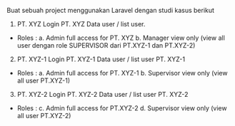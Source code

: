 Buat sebuah project menggunakan Laravel dengan studi kasus berikut

1. PT. XYZ
   Login PT. XYZ
   Data user / list user.

-   Roles :
    a. Admin full access for PT. XYZ
    b. Manager view only
    (view all user dengan role SUPERVISOR dari PT.XYZ-1 dan PT.XYZ-2)

2. PT. XYZ-1
   Login PT. XYZ-1
   Data user / list user PT. XYZ-1

-   Roles :
    a. Admin full access for PT. XYZ-1
    b. Supervisor view only
    (view all user PT.XYZ-1)

3. PT. XYZ-2
   Login PT. XYZ-2
   Data user / list user PT. XYZ-2

-   Roles :
    c. Admin full access for PT.XYZ-2
    d. Supervisor view only
    (view all user PT.XYZ-2)
